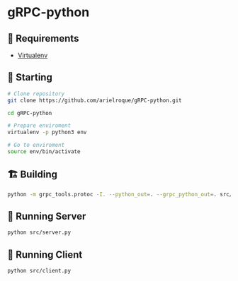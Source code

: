 # gRPC-python

## :bookmark: Requirements

- [Virtualenv](https://virtualenv.pypa.io/en/latest/)

## :triangular_flag_on_post: Starting

```bash
# Clone repository
git clone https://github.com/arielroque/gRPC-python.git

cd gRPC-python

# Prepare enviroment
virtualenv -p python3 env

# Go to enviroment
source env/bin/activate
```

## :building_construction: Building 

```bash
python -m grpc_tools.protoc -I. --python_out=. --grpc_python_out=. src/calculator.proto

```

## :runner: Running Server

```bash
python src/server.py
```


## :runner: Running Client

```bash
python src/client.py
```

